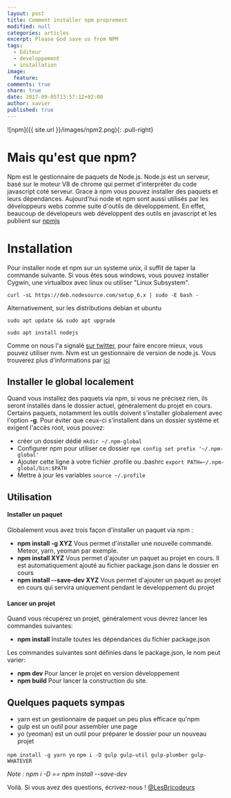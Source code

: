 ```yaml
---
layout: post
title: Comment installer npm proprement  
modified: null
categories: articles
excerpt: Please God save us from NPM 
tags:
  - Editeur
  - developpement
  - installation
image:
  feature: 
comments: true
share: true
date: 2017-09-05T13:57:12+02:00
author: xavier
published: true 
---
```

![npm]({{ site.url }}/images/npm2.png){: .pull-right}

# Mais qu'est que npm? 

Npm est le gestionnaire de paquets de Node.js. Node.js est un serveur, basé sur le moteur V8 de chrome qui permet d'interpréter du code javascript coté serveur. Grace à npm vous pouvez installer des paquets et leurs dépendances. 
Aujourd'hui node et npm sont aussi utilisés par les développeurs webs comme suite d'outils de développement. En effet, beaucoup de dévelopeurs web développent des outils en javascript et les publient sur [npmjs](https://www.npmjs.com/)

# Installation

Pour installer node et npm sur un systeme unix, il suffit de taper la commande suivante. Si vous êtes sous windows, vous pouvez installer Cygwin, une virtualbox avec linux ou utiliser "Linux Subsystem". 

`curl -sL https://deb.nodesource.com/setup_6.x | sudo -E bash -`

Alternativement, sur les distributions debian et ubuntu

`sudo apt update && sudo apt upgrade `

`sudo apt install nodejs`

Comme on nous l'a signalé [sur twitter](https://twitter.com/le_mulot/status/905102883431088128), pour faire encore mieux, vous pouvez utiliser nvm. Nvm est un gestionnaire de version de node.js. Vous trouverez plus d'informations par [ici](https://github.com/creationix/nvm/blob/master/README.md)

## Installer le global localement
Quand vous installez des paquets via npm, si vous ne précisez rien, ils seront installés dans le dossier actuel, généralement du projet en cours. Certains paquets, notamment les outils doivent s'installer globalement avec l'option **-g**. Pour éviter que ceux-ci s'installent dans un dossier système et exigent l'accès root, vous pouvez:

* créer un dossier dédié 
`mkdir ~/.npm-global`
* Configurer npm pour utiliser ce dossier 
`npm config set prefix '~/.npm-global'`
* Ajouter cette ligne à votre fichier .profile ou .bashrc 
`export PATH=~/.npm-global/bin:$PATH`
* Mettre à jour les variables 
`source ~/.profile`

## Utilisation

#### Installer un paquet
Globalement vous avez trois façon d'installer un paquet via npm : 

* **npm install -g XYZ** Vous permet d'installer une nouvelle commande. Meteor, yarn, yeoman par exemple.
* **npm install XYZ** Vous permet d'ajouter un paquet au projet en cours. Il est automatiquement ajouté au fichier package.json dans le dossier en cours
* **npm install --save-dev XYZ** Vous permet d'ajouter un paquet au projet en cours qui servira uniquement pendant le developpement du projet

#### Lancer un projet
Quand vous récupérez un projet, généralement vous devrez lancer les commandes suivantes:

* **npm install** Installe toutes les dépendances du fichier package.json

Les commandes suivantes sont définies dans le package.json, le nom peut varier:

* **npm dev** Pour lancer le projet en version développement
* **npm build** Pour lancer la construction du site.

## Quelques paquets sympas

* yarn est un gestionnaire de paquet un peu plus efficace qu'npm
* gulp est un outil pour assembler une page 
* yo (yeoman) est un outil pour préparer le dossier pour un nouveau projet

`npm install -g yarn yo`
`npm i -D gulp gulp-util gulp-plumber gulp-WHATEVER`

_Note : npm i -D == npm install --save-dev_

Voilà. Si vous avez des questions, écrivez-nous ! [@LesBricodeurs](https://twitter.com/lesbricodeurs)
